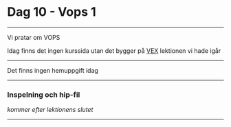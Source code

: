 
# **Dag 10 - Vops 1**
___

Vi pratar om VOPS


Idag finns det ingen kurssida utan det bygger på [VEX](https://github.com/Studio-Konkret/Technical-Direction/tree/main/Kursmoment/109_VEX_01) lektionen vi hade igår  

___
Det finns ingen hemuppgift idag
___
### **Inspelning och hip-fil**
*kommer efter lektionens slutet*
___



